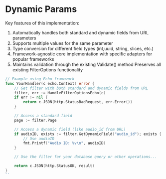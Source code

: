 # Dynamic Params

Key features of this implementation:

1. Automatically handles both standard and dynamic fields from URL parameters
2. Supports multiple values for the same parameter
3. Type conversion for different field types (int,uuid, string, slices, etc.)
4. Framework-agnostic core implementation with specific adapters for popular frameworks
5. Maintains validation through the existing Validate() method
   Preserves all existing FilterOptions functionality

```go
// Example using Echo framework
func YourHandler(c echo.Context) error {
    // Get filter with both standard and dynamic fields from URL
    filter, err := HandleFilterOptionsEcho(c)
    if err != nil {
        return c.JSON(http.StatusBadRequest, err.Error())
    }

    // Access a standard field
    page := filter.Page

    // Access a dynamic field (like audio_id from URL)
    if audioID, exists := filter.GetDynamicField("audio_id"); exists {
        // Use audioID
        fmt.Printf("Audio ID: %v\n", audioID)
    }

    // Use the filter for your database query or other operations...

    return c.JSON(http.StatusOK, result)
}
``
```

